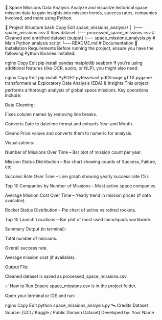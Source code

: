 🚀 Space Missions Data Analysis
Analyze and visualize historical space mission data to gain insights into mission trends, success rates, companies involved, and more using Python.

📁 Project Structure
bash
Copy
Edit
space_missions_analysis/
│
├── space_missions.csv              # Raw dataset
├── processed_space_missions.csv    # Cleaned and enriched dataset (output)
├── space_missions_analysis.py      # Main Python analysis script
└── README.md                       # Documentation
💾 Installation Requirements
Before running the project, ensure you have the following Python libraries installed:

nginx
Copy
Edit
pip install pandas matplotlib seaborn
If you're using additional features (like OCR, audio, or NLP), you might also need:

nginx
Copy
Edit
pip install PyPDF2 pytesseract pdf2image gTTS pygame transformers
📊 Exploratory Data Analysis (EDA) & Insights
This project performs a thorough analysis of global space missions. Key operations include:

Data Cleaning:

Fixes column names by removing line breaks.

Converts Date to datetime format and extracts Year and Month.

Cleans Price values and converts them to numeric for analysis.

Visualizations:

Number of Missions Over Time – Bar plot of mission count per year.

Mission Status Distribution – Bar chart showing counts of Success, Failure, etc.

Success Rate Over Time – Line graph showing yearly success rate (%).

Top 10 Companies by Number of Missions – Most active space companies.

Average Mission Cost Over Time – Yearly trend in mission prices (if data available).

Rocket Status Distribution – Pie chart of active vs retired rockets.

Top 10 Launch Locations – Bar plot of most used launchpads worldwide.

Summary Output (in terminal):

Total number of missions.

Overall success rate.

Average mission cost (if available).

Output File:

Cleaned dataset is saved as processed_space_missions.csv.

✅ How to Run
Ensure space_missions.csv is in the project folder.

Open your terminal or IDE and run:

nginx
Copy
Edit
python space_missions_analysis.py
🛰️ Credits
Dataset Source: [UCI / Kaggle / Public Domain Dataset]
Developed by: Your Name
